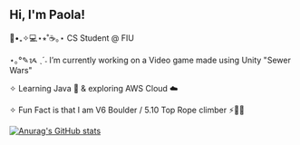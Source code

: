 ## Hi, I'm Paola!


🌿•₊✧💻⋆⭒˚☕️｡⋆ CS Student @ FIU <br/>

⋆｡°✎ᝰ ˎˊ˗ I’m currently working on a Video game made using Unity "Sewer Wars"<br/>

✧ Learning Java 🌱 & exploring AWS Cloud ☁️<br/>

✧ Fun Fact is that I am V6 Boulder / 5.10 Top Rope climber ⚡️🧗‍♀️<br/>

[![Anurag's GitHub stats](https://github-readme-stats.vercel.app/api?username=PaolaArraut&show_icons=true&theme=gruvbox)](https://github.com/anuraghazra/github-readme-stats)
